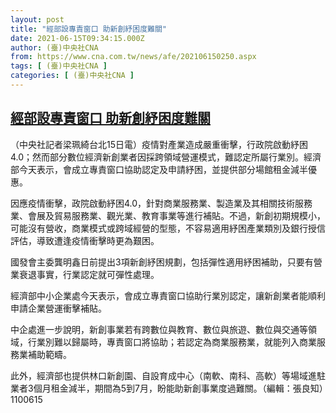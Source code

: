 ```yaml
---
layout: post
title: "經部設專責窗口 助新創紓困度難關"
date: 2021-06-15T09:34:15.000Z
author: (臺)中央社CNA
from: https://www.cna.com.tw/news/afe/202106150250.aspx
tags: [ (臺)中央社CNA ]
categories: [ (臺)中央社CNA ]
---
```

<!--1623749655000-->
[經部設專責窗口 助新創紓困度難關](https://www.cna.com.tw/news/afe/202106150250.aspx)
------

<div>
<div></div><div class="paragraph"><p>（中央社記者梁珮綺台北15日電）疫情對產業造成嚴重衝擊，行政院啟動紓困4.0；然而部分數位經濟新創業者因採跨領域營運模式，難認定所屬行業別。經濟部今天表示，會成立專責窗口協助認定及申請紓困，並提供部分場館租金減半優惠。</p><p>因應疫情衝擊，政院啟動紓困4.0，針對商業服務業、製造業及其相關技術服務業、會展及貿易服務業、觀光業、教育事業等進行補貼。不過，新創初期規模小，可能沒有營收，商業模式或跨域經營的型態，不容易適用紓困產業類別及銀行授信評估，導致遭逢疫情衝擊時更為艱困。</p><p>國發會主委龔明鑫日前提出3項新創紓困規劃，包括彈性適用紓困補助，只要有營業衰退事實，行業認定就可彈性處理。</p><p>經濟部中小企業處今天表示，會成立專責窗口協助行業別認定，讓新創業者能順利申請企業營運衝擊補貼。</p><p>中企處進一步說明，新創事業若有跨數位與教育、數位與旅遊、數位與交通等領域，行業別難以歸屬時，專責窗口將協助；若認定為商業服務業，就能列入商業服務業補助範疇。</p><p>此外，經濟部也提供林口新創園、自設育成中心（南軟、南科、高軟）等場域進駐業者3個月租金減半，期間為5到7月，盼能助新創事業度過難關。（編輯：張良知）1100615</p></div>
</div>
